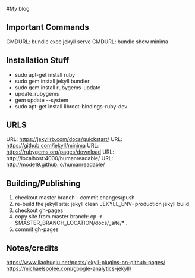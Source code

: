 #My blog

## Important Commands
CMDURL: bundle exec jekyll serve 
CMDURL: bundle show minima

## Installation Stuff
* sudo apt-get install ruby
* sudo gem install jekyll bundler
* sudo gem install rubygems-update
* update_rubygems 
* gem update --system
* sudo apt-get install libroot-bindings-ruby-dev

## URLS
URL: https://jekyllrb.com/docs/quickstart/
URL: https://github.com/jekyll/minima
URL: https://rubygems.org/pages/download
URL: http://localhost:4000/humanreadable/
URL: http://mode19.github.io/humanreadable/

## Building/Publishing 

1. checkout master branch - commit changes/push
2. re-build the jekyll site: 
        jekyll clean
        JEKYLL_ENV=production jekyll build
3. checkout gh-pages
4. copy site from master branch: cp -r $MASTER_BRANCH_LOCATION/docs/_site/* .
5. commit gh-pages

## Notes/credits
https://www.liaohuqiu.net/posts/jekyll-plugins-on-github-pages/
https://michaelsoolee.com/google-analytics-jekyll/
